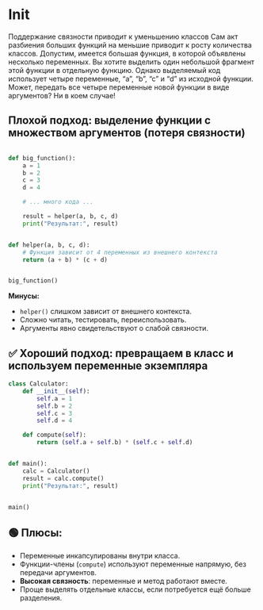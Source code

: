 # Init

Поддержание связности приводит к уменьшению классов
Сам акт разбиения больших функций на меньшие приводит к росту количества классов.
Допустим, имеется большая функция, в которой объявлены несколько переменных.
Вы хотите выделить один небольшой фрагмент этой функции в отдельную функцию.
Однако выделяемый код использует четыре переменные,
“a”, “b”, “c” и “d” из исходной функции.
Может, передать все четыре переменные новой функции в виде аргументов?
Ни в коем случае!

## Плохой подход: выделение функции с множеством аргументов (потеря связности)

```python

def big_function():
    a = 1
    b = 2
    c = 3
    d = 4

    # ... много кода ...

    result = helper(a, b, c, d)
    print("Результат:", result)


def helper(a, b, c, d):
    # Функция зависит от 4 переменных из внешнего контекста
    return (a + b) * (c + d)


big_function()
```

**Минусы:**

- `helper()` слишком зависит от внешнего контекста.
- Сложно читать, тестировать, переиспользовать.
- Аргументы явно свидетельствуют о слабой связности.

## ✅ Хороший подход: превращаем в класс и используем переменные экземпляра

```python
class Calculator:
    def __init__(self):
        self.a = 1
        self.b = 2
        self.c = 3
        self.d = 4

    def compute(self):
        return (self.a + self.b) * (self.c + self.d)


def main():
    calc = Calculator()
    result = calc.compute()
    print("Результат:", result)


main()
```

## 🟢 **Плюсы:**

- Переменные инкапсулированы внутри класса.
- Функции-члены (`compute`) используют переменные напрямую, без передачи аргументов.
- **Высокая связность**: переменные и метод работают вместе.
- Проще выделять отдельные классы, если потребуется ещё больше разделения.

